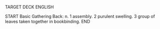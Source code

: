 TARGET DECK
ENGLISH

START
Basic
Gathering
Back: n. 1 assembly. 2 purulent swelling. 3 group of leaves taken together in bookbinding.
END
